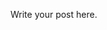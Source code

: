 <!-- 
.. link: 
.. description: 
.. tags: 
.. date: 2016/01/06 15:50:07
.. title: the second anniversary of blog
.. slug: the-second-anniversary-of-blog
-->

Write your post here.
